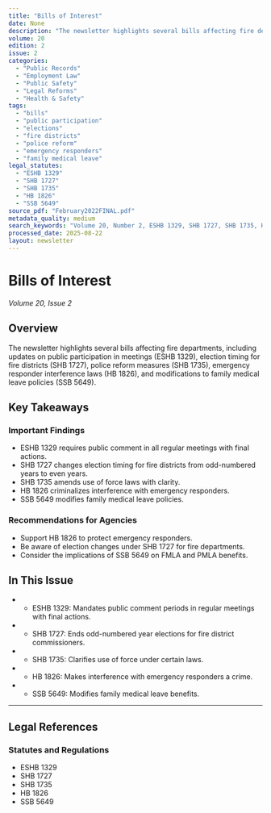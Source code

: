 ```yaml
---
title: "Bills of Interest"
date: None
description: "The newsletter highlights several bills affecting fire departments, including updates on public participation in meetings (ESHB 1329), election timing for fire districts (SHB 1727), police reform measures (SHB 1735), emergency responder interference laws (HB 1826), and modifications to family medical leave policies (SSB 5649)."
volume: 20
edition: 2
issue: 2
categories:
  - "Public Records"
  - "Employment Law"
  - "Public Safety"
  - "Legal Reforms"
  - "Health & Safety"
tags:
  - "bills"
  - "public participation"
  - "elections"
  - "fire districts"
  - "police reform"
  - "emergency responders"
  - "family medical leave"
legal_statutes:
  - "ESHB 1329"
  - "SHB 1727"
  - "SHB 1735"
  - "HB 1826"
  - "SSB 5649"
source_pdf: "February2022FINAL.pdf"
metadata_quality: medium
search_keywords: "Volume 20, Number 2, ESHB 1329, SHB 1727, SHB 1735, HB 1826, SSB 5649, public participation, elections, fire districts, police reform, emergency responders, family medical leave..."
processed_date: 2025-08-22
layout: newsletter
---
```


# Bills of Interest

*Volume 20, Issue 2*

## Overview

The newsletter highlights several bills affecting fire departments, including updates on public participation in meetings (ESHB 1329), election timing for fire districts (SHB 1727), police reform measures (SHB 1735), emergency responder interference laws (HB 1826), and modifications to family medical leave policies (SSB 5649).

## Key Takeaways

### Important Findings

- ESHB 1329 requires public comment in all regular meetings with final actions.
- SHB 1727 changes election timing for fire districts from odd-numbered years to even years.
- SHB 1735 amends use of force laws with clarity.
- HB 1826 criminalizes interference with emergency responders.
- SSB 5649 modifies family medical leave policies.

### Recommendations for Agencies

- Support HB 1826 to protect emergency responders.
- Be aware of election changes under SHB 1727 for fire departments.
- Consider the implications of SSB 5649 on FMLA and PMLA benefits.

## In This Issue

- - ESHB 1329: Mandates public comment periods in regular meetings with final actions.
- - SHB 1727: Ends odd-numbered year elections for fire district commissioners.
- - SHB 1735: Clarifies use of force under certain laws.
- - HB 1826: Makes interference with emergency responders a crime.
- - SSB 5649: Modifies family medical leave benefits.

---

## Legal References

### Statutes and Regulations

- ESHB 1329
- SHB 1727
- SHB 1735
- HB 1826
- SSB 5649

